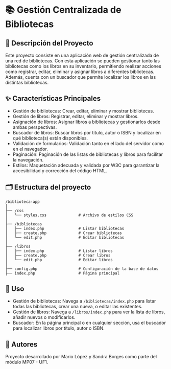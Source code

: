 # 📚 Gestión Centralizada de Bibliotecas
## 📝 Descripción del Proyecto
Este proyecto consiste en una aplicación web de gestión centralizada de una red de bibliotecas. Con esta aplicación se pueden gestionar tanto las bibliotecas como los libros en su inventario, permitiendo realizar acciones como registrar, editar, eliminar y asignar libros a diferentes bibliotecas. Además, cuenta con un buscador que permite localizar los libros en las distintas bibliotecas.

## ✨ Características Principales
- Gestión de bibliotecas: Crear, editar, eliminar y mostrar bibliotecas.
- Gestión de libros: Registrar, editar, eliminar y mostrar libros.
- Asignación de libros: Asignar libros a bibliotecas y gestionarlos desde ambas perspectivas.
- Buscador de libros: Buscar libros por título, autor o ISBN y localizar en qué biblioteca(s) están disponibles.
- Validación de formularios: Validación tanto en el lado del servidor como en el navegador.
- Paginación: Paginación de las listas de bibliotecas y libros para facilitar la navegación.
- Estilos: Maquetación adecuada y validada por W3C para garantizar la accesibilidad y corrección del código HTML.

## 🗂️ Estructura del proyecto
```
/biblioteca-app
│
├── /css
│   └── styles.css              # Archivo de estilos CSS
│
├── /bibliotecas
│   ├── index.php               # Listar bibliotecas
│   ├── create.php              # Crear bibliotecas
│   └── edit.php                # Editar bibliotecas
│
├── /libros
│   ├── index.php               # Listar libros
│   ├── create.php              # Crear libros
│   └── edit.php                # Editar libros
│
├── config.php                  # Configuración de la base de datos
├── index.php                   # Página principal
```

## 🚀 Uso
- Gestión de bibliotecas: Navega a ```/bibliotecas/index.php``` para listar todas las bibliotecas, crear una nueva, o editar las existentes.
- Gestión de libros: Navega a ```/libros/index.php``` para ver la lista de libros, añadir nuevos o modificarlos.
- Buscador: En la página principal o en cualquier sección, usa el buscador para localizar libros por título, autor o ISBN.

## 👥 Autores
Proyecto desarrollado por Mario López y Sandra Borges como parte del módulo MP07 - UF1.
